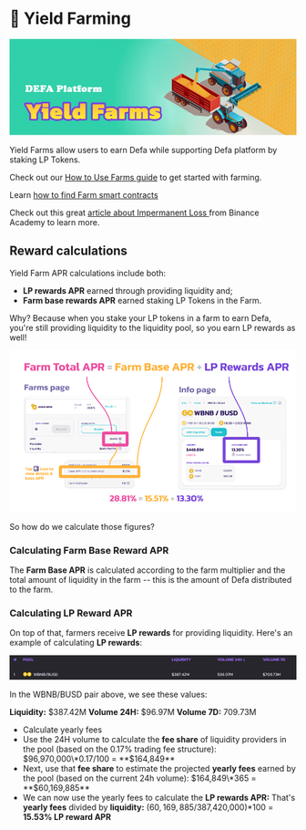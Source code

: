 # 🚜 Yield Farming

![](<../../.gitbook/assets/image (20).png>)

Yield Farms allow users to earn Defa while supporting Defa platform by staking LP Tokens.

Check out our [How to Use Farms guide](how-to-use-farms.md) to get started with farming.

Learn [how to find Farm smart contracts](./)

Check out this great [article about Impermanent Loss ](https://academy.binance.com/en/articles/impermanent-loss-explained)from Binance Academy to learn more.

## **Reward calculations**

Yield Farm APR calculations include both:

* **LP rewards APR** earned through providing liquidity and;
* **Farm base rewards APR** earned staking LP Tokens in the Farm.

Why? Because when you stake your LP tokens in a farm to earn Defa, you're still providing liquidity to the liquidity pool, so you earn LP rewards as well!

![](<../../.gitbook/assets/image (21).png>)

So how do we calculate those figures?

### Calculating Farm Base Reward APR

The **Farm Base APR** is calculated according to the farm multiplier and the total amount of liquidity in the farm -- this is the amount of Defa distributed to the farm.

### Calculating LP Reward APR

On top of that, farmers receive **LP rewards** for providing liquidity. Here's an example of calculating **LP rewards**:

![](<../../.gitbook/assets/image (2).png>)

In the WBNB/BUSD pair above, we see these values:

**Liquidity:** $387.42M **Volume 24H:** $96.97M **Volume 7D:** 709.73M

* Calculate yearly fees
* Use the 24H volume to calculate the **fee share** of liquidity providers in the pool (based on the 0.17% trading fee structure): $96,970,000\*0.17/100 = **$164,849**
* Next, use that **fee share** to estimate the projected **yearly fees** earned by the pool (based on the current 24h volume): $164,849\*365 = **$60,169,885**
* We can now use the yearly fees to calculate the **LP rewards APR:** That's **yearly fees** divided by **liquidity:** ($60,169,885/$387,420,000)\*100 = **15.53% LP reward APR**

